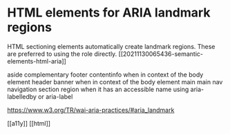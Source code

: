 # HTML elements for ARIA landmark regions

HTML sectioning elements automatically create landmark regions. These are preferred to using the role directly. [[20211130065436-semantic-elements-html-aria]]

aside 	complementary
footer 	contentinfo when in context of the body element
header 	banner when in context of the body element
main 	main
nav 	navigation
section 	region when it has an accessible name using aria-labelledby or aria-label

https://www.w3.org/TR/wai-aria-practices/#aria_landmark

[[a11y]]
[[html]]

